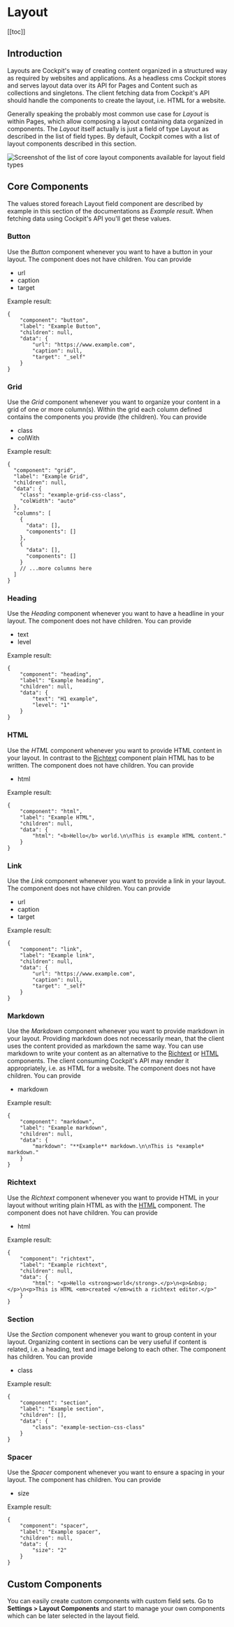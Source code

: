 # Layout

[[toc]]

## Introduction

Layouts are Cockpit's way of creating content organized in a structured way as required by websites and applications. As a headless cms Cockpit stores and serves layout data over its API for Pages and Content such as collections and singletons. The client fetching data from Cockpit's API should handle the components to create the layout, i.e. HTML for a website.

Generally speaking the probably most common use case for *Layout* is within Pages, which allow composing a layout containing data organized in components. The *Layout* itself actually is just a field of type Layout as described in the list of field types. By default, Cockpit comes with a list of layout components described in this section.

![Screenshot of the list of core layout components available for layout field types](./list-of-all-core-layout-components.png)

## Core Components

The values stored foreach Layout field component are described by example in this section of the documentations as *Example result*. When fetching data using Cockpit's API you'll get these values.

### Button

Use the *Button* component whenever you want to have a button in your layout. The component does not have children. You can provide

* url
* caption
* target

Example result:

```json:no-line-numbers
{
    "component": "button",
    "label": "Example Button",
    "children": null,
    "data": {
        "url": "https://www.example.com",
        "caption": null,
        "target": "_self"
    }
}
```

### Grid

Use the *Grid* component whenever you want to organize your content in a grid of one or more column(s). Within the grid each column defined contains the components you provide (the children). You can provide

* class
* colWith

Example result:

```json:no-line-numbers
{
  "component": "grid",
  "label": "Example Grid",
  "children": null,
  "data": {
    "class": "example-grid-css-class",
    "colWidth": "auto"
  },
  "columns": [
    {
      "data": [],
      "components": []
    },
    {
      "data": [],
      "components": []
    }
    // ...more columns here
  ]
}
```

### Heading

Use the *Heading* component whenever you want to have a headline in your layout. The component does not have children. You can provide

* text
* level

Example result:

```json:no-line-numbers
{
    "component": "heading",
    "label": "Example heading",
    "children": null,
    "data": {
        "text": "H1 example",
        "level": "1"
    }
}
```

### HTML

Use the *HTML* component whenever you want to provide HTML content in your layout. In contrast to the [Richtext](#richtext) component plain HTML has to be written. The component does not have children. You can provide

* html

Example result:

```json:no-line-numbers
{
    "component": "html",
    "label": "Example HTML",
    "children": null,
    "data": {
        "html": "<b>Hello</b> world.\n\nThis is example HTML content."
    }
}
```

### Link

Use the *Link* component whenever you want to provide a link in your layout. The component does not have children. You can provide

* url
* caption
* target

Example result:

```json:no-line-numbers
{
    "component": "link",
    "label": "Example link",
    "children": null,
    "data": {
        "url": "https://www.example.com",
        "caption": null,
        "target": "_self"
    }
}
```

### Markdown

Use the *Markdown* component whenever you want to provide markdown in your layout. Providing markdown does not necessarily mean, that the client uses the content provided as markdown the same way. You can use markdown to write your content as an alternative to the [Richtext](#richtext) or [HTML](#html) components. The client consuming Cockpit's API may render it appropriately, i.e. as HTML for a website. The component does not have children. You can provide

* markdown

Example result:

```json:no-line-numbers
{
    "component": "markdown",
    "label": "Example markdown",
    "children": null,
    "data": {
        "markdown": "**Example** markdown.\n\nThis is *example* markdown."
    }
}
```

### Richtext

Use the *Richtext* component whenever you want to provide HTML in your layout without writing plain HTML as with the [HTML](#html) component. The component does not have children. You can provide

* html

Example result:

```json:no-line-numbers
{
    "component": "richtext",
    "label": "Example richtext",
    "children": null,
    "data": {
        "html": "<p>Hello <strong>world</strong>.</p>\n<p>&nbsp;</p>\n<p>This is HTML <em>created </em>with a richtext editor.</p>"
    }
}
```

### Section

Use the *Section* component whenever you want to group content in your layout. Organizing content in sections can be very useful if content is related, i.e. a heading, text and image belong to each other. The component has children. You can provide

* class

Example result:

```json:no-line-numbers
{
    "component": "section",
    "label": "Example section",
    "children": [],
    "data": {
        "class": "example-section-css-class"
    }
}
```

### Spacer

Use the *Spacer* component whenever you want to ensure a spacing in your layout. The component has children. You can provide

* size

Example result:

```json:no-line-numbers
{
    "component": "spacer",
    "label": "Example spacer",
    "children": null,
    "data": {
        "size": "2"
    }
}
```

## Custom Components

You can easily create custom components with custom field sets. Go to **Settings > Layout Components** and start to manage your own components which can be later selected in the layout field.